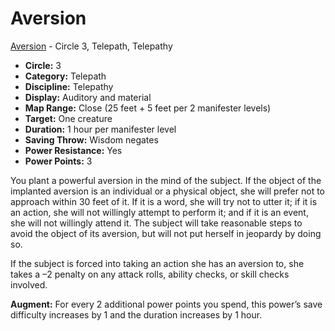 # Aversion

[Aversion](/Psionics/A/Aversion.md) - Circle 3, Telepath, Telepathy

- **Circle:** 3
- **Category:** Telepath
- **Discipline:** Telepathy
- **Display:** Auditory and material
- **Map Range:** Close (25 feet + 5 feet per 2 manifester levels)
- **Target:** One creature
- **Duration:** 1 hour per manifester level
- **Saving Throw:** Wisdom negates
- **Power Resistance:** Yes
- **Power Points:** 3

You plant a powerful aversion in the mind of the subject. If the object of the implanted aversion is an individual or a physical object, she will prefer not to approach within 30 feet of it. If it is a word, she will try not to utter it; if it is an action, she will not willingly attempt to perform it; and if it is an event, she will not willingly attend it. The subject will take reasonable steps to avoid the object of its aversion, but will not put herself in jeopardy by doing so.

If the subject is forced into taking an action she has an aversion to, she takes a –2 penalty on any attack rolls, ability checks, or skill checks involved.

**Augment:** For every 2 additional power points you spend, this power’s save difficulty increases by 1 and the duration increases by 1 hour.
